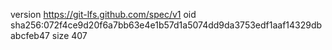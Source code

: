 version https://git-lfs.github.com/spec/v1
oid sha256:072f4ce9d20f6a7bb63e4e1b57d1a5074dd9da3753edf1aaf14329dbabcfeb47
size 407

